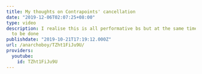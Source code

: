 ```yaml
---
title: My thoughts on Contrapoints' cancellation
date: "2019-12-06T02:07:25+08:00"
type: video
description: I realise this is all performative bs but at the same time, it needed
  to be done
publishdate: "2019-10-21T17:19:12.000Z"
url: /anarchoboy/TZht1FiJu9U/
providers:
  youtube:
    id: TZht1FiJu9U
---
```

